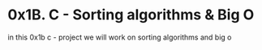 # 0x1B. C - Sorting algorithms & Big O
in this 0x1b  c - project we will work on sorting algorithms and big o  

